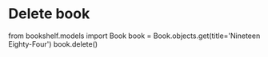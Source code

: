 # Delete book
from bookshelf.models import Book
book = Book.objects.get(title='Nineteen Eighty-Four')
book.delete()
#